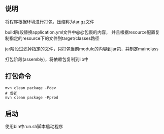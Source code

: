 ## 说明
将程序根据环境进行打包，压缩称为tar.gz文件

build阶段替换application.yml文件中@@包裹的内容，
并且根据resource配置复制指定的resource下的文件到target/classes路径

jar阶段过滤掉指定的文件，只打包当前module的内容到jar包，并制定mainclass

打包阶段(assembly)，将依赖包复制到lib中


## 打包命令
```
mvn clean package -Pdev
# 或者
mvn clean package -Pprod
```

## 启动
使用bin中run.sh脚本启动程序